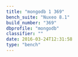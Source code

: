 ```yaml
---
title: "mongodb 1 369"
bench_suite: "Nuxeo 8.1"
build_number: "369"
dbprofile: "mongodb"
classifier: ""
date: 2016-03-24T12:31:58
type: "bench"
---
```

